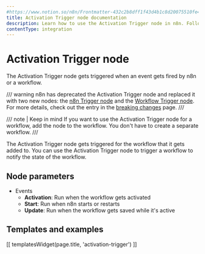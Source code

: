 ```yaml
---
#https://www.notion.so/n8n/Frontmatter-432c2b8dff1f43d4b1c8d20075510fe4
title: Activation Trigger node documentation
description: Learn how to use the Activation Trigger node in n8n. Follow technical documentation to integrate Activation Trigger node into your workflows.
contentType: integration
---
```


# Activation Trigger node

The Activation Trigger node gets triggered when an event gets fired by n8n or a workflow.

/// warning
n8n has deprecated the Activation Trigger node and replaced it with two new nodes: the [n8n Trigger node](/integrations/builtin/core-nodes/n8n-nodes-base.n8ntrigger/) and the [Workflow Trigger node](/integrations/builtin/core-nodes/n8n-nodes-base.workflowtrigger/). For more details, check out the entry in the [breaking changes](https://github.com/n8n-io/n8n/blob/master/packages/cli/BREAKING-CHANGES.md#01170) page.
///

/// note | Keep in mind
If you want to use the Activation Trigger node for a workflow, add the node to the workflow. You don't have to create a separate workflow.
///

The Activation Trigger node gets triggered for the workflow that it gets added to. You can use the Activation Trigger node to trigger a workflow to notify the state of the workflow.

## Node parameters

- Events
    - **Activation**: Run when the workflow gets activated
    - **Start**: Run when n8n starts or restarts
    - **Update**: Run when the workflow gets saved while it's active

## Templates and examples

<!-- see https://www.notion.so/n8n/Pull-in-templates-for-the-integrations-pages-37c716837b804d30a33b47475f6e3780 -->
[[ templatesWidget(page.title, 'activation-trigger') ]]
